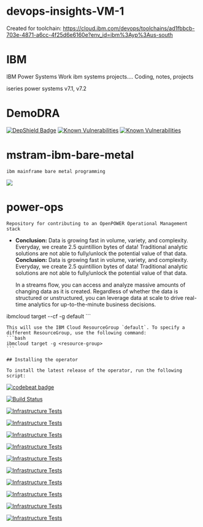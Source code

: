 # devops-insights-VM-1
Created for toolchain: https://cloud.ibm.com/devops/toolchains/ad1fbbcb-703e-4871-a6cc-4f25d6e6160e?env_id=ibm%3Ayp%3Aus-south
# IBM
IBM Power Systems Work
ibm  systems projects....
Coding, notes, projects


iseries power systems v7.1, v7.2

# DemoDRA
[![DepShield Badge](https://depshield.sonatype.org/badges/owner/repository/depshield.svg)](https://depshield.github.io)
<a href="https://snyk.io//test/github/dlminvestments/devops-insights-DLM?targetFile=package.json"><img src="https://snyk.io//test/github/dlminvestments/devops-insights-DLM/badge.svg?targetFile=package.json" alt="Known Vulnerabilities" data-canonical-src="https://snyk.io//test/github/dlminvestments/devops-insights-DLM?targetFile=package.json" style="max-width:100%;"></a>
[![Known Vulnerabilities](https://snyk.io//test/github/dlminvestments/devops-insights-DLM/badge.svg?targetFile=package.json)](https://snyk.io//test/github/dlminvestments/devops-insights-DLM?targetFile=package.json)
# mstram-ibm-bare-metal
	ibm mainframe bare metal programming

![](/doc/source/images/streamsconsole15.png)
	
# power-ops
	Repository for contributing to an OpenPOWER Operational Management stack

* **Conclusion:** Data is growing fast in volume, variety, and complexity. Everyday, we create 2.5 quintillion bytes of data! Traditional analytic solutions are not able to fully/unlock the potential value of that data.
	**Conclusion:** Data is growing fast in volume, variety, and complexity. Everyday, we create 2.5 quintillion bytes of data! Traditional analytic solutions are not able to fully/unlock the potential value of that data.
	
	
	In a streams flow, you can access and analyze massive amounts of changing data as it is created. Regardless of whether the data is structured or unstructured, you can leverage data at scale to drive real-time analytics for up-to-the-minute business decisions.

ibmcloud target --cf -g default
	```
	
	This will use the IBM Cloud ResourceGroup `default`. To specify a different ResourceGroup, use the following command:
	```bash
	ibmcloud target -g <resource-group>
	```
	
	## Installing the operator
	
	To install the latest release of the operator, run the following script:

<a href="https://codebeat.co/projects/github-com-dlminvestments-devops-insights-vm-1-master"><img alt="codebeat badge" src="https://codebeat.co/badges/7a70bd11-8c14-4e3a-86c5-cb86920962aa" /></a>

[![Build Status](https://dev.azure.com/VM-1Systems/VM-1%20Systems/_apis/build/status/dlminvestments.devops-insights-VM-1%20(1)?branchName=azure-pipelines)](https://dev.azure.com/VM-1Systems/VM-1%20Systems/_build/latest?definitionId=19&branchName=azure-pipelines)

[![Infrastructure Tests](https://www.bridgecrew.cloud/badges/github/dlminvestments/devops-insights-vm-1/general)](https://www.bridgecrew.cloud/link/badge?vcs=github&fullRepo=dlminvestments%2Fdevops-insights-VM-1&benchmark=INFRASTRUCTURE+SECURITY) 

[![Infrastructure Tests](https://www.bridgecrew.cloud/badges/github/dlminvestments/devops-insights-vm-1/cis_kubernetes)](https://www.bridgecrew.cloud/link/badge?vcs=github&fullRepo=dlminvestments%2Fdevops-insights-VM-1&benchmark=CIS+KUBERNETES+V1.5)

[![Infrastructure Tests](https://www.bridgecrew.cloud/badges/github/dlminvestments/devops-insights-vm-1/cis_aws)](https://www.bridgecrew.cloud/link/badge?vcs=github&fullRepo=dlminvestments%2Fdevops-insights-VM-1&benchmark=CIS+AWS+V1.2)

[![Infrastructure Tests](https://www.bridgecrew.cloud/badges/github/dlminvestments/devops-insights-vm-1/cis_azure)](https://www.bridgecrew.cloud/link/badge?vcs=github&fullRepo=dlminvestments%2Fdevops-insights-VM-1&benchmark=CIS+AZURE+V1.1)

[![Infrastructure Tests](https://www.bridgecrew.cloud/badges/github/dlminvestments/devops-insights-vm-1/pci)](https://www.bridgecrew.cloud/link/badge?vcs=github&fullRepo=dlminvestments%2Fdevops-insights-VM-1&benchmark=PCI-DSS+V3.2)

[![Infrastructure Tests](https://www.bridgecrew.cloud/badges/github/dlminvestments/devops-insights-vm-1/nist)](https://www.bridgecrew.cloud/link/badge?vcs=github&fullRepo=dlminvestments%2Fdevops-insights-VM-1&benchmark=NIST-800-53)

[![Infrastructure Tests](https://www.bridgecrew.cloud/badges/github/dlminvestments/devops-insights-vm-1/iso)](https://www.bridgecrew.cloud/link/badge?vcs=github&fullRepo=dlminvestments%2Fdevops-insights-VM-1&benchmark=ISO27001)

[![Infrastructure Tests](https://www.bridgecrew.cloud/badges/github/dlminvestments/devops-insights-vm-1/soc2)](https://www.bridgecrew.cloud/link/badge?vcs=github&fullRepo=dlminvestments%2Fdevops-insights-VM-1&benchmark=SOC2)

[![Infrastructure Tests](https://www.bridgecrew.cloud/badges/github/dlminvestments/devops-insights-vm-1/cis_gcp)](https://www.bridgecrew.cloud/link/badge?vcs=github&fullRepo=dlminvestments%2Fdevops-insights-VM-1&benchmark=CIS+GCP+V1.1)

[![Infrastructure Tests](https://www.bridgecrew.cloud/badges/github/dlminvestments/devops-insights-vm-1/hipaa)](https://www.bridgecrew.cloud/link/badge?vcs=github&fullRepo=dlminvestments%2Fdevops-insights-VM-1&benchmark=HIPAA)
